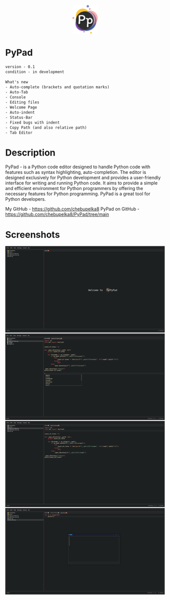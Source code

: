 <p align="center"> <img src="/source/gui/icons/main_icon_1.png" width=80></img> </p>


# PyPad
    version - 0.1 
    condition - in development

    What's new
    - Auto-complete (brackets and quotation marks)
    - Auto-Tab
    - Console
    - Editing files
    - Welcome Page
    - Auto-indent
    - Status-Bar
    - Fixed bugs with indent
    - Copy Path (and also relative path)
    - Tab Editor

# Description
PyPad - is a Python code editor designed to handle Python code with features such as syntax highlighting, auto-completion. The editor is designed exclusively for Python development and provides a user-friendly interface for writing and running Python code. It aims to provide a simple and efficient environment for Python programmers by offering the necessary features for Python programming. PyPad is a great tool for Python developers.


My GitHub - https://github.com/chebupelka8
PyPad on GitHub - https://github.com/chebupelka8/PyPad/tree/main


# Screenshots
![Alt text](/screenshots1/0.png)
![Alt text](/screenshots1/7.png)
![Alt text](/screenshots1/2.png)
![Alt text](/screenshots1/4.png)
